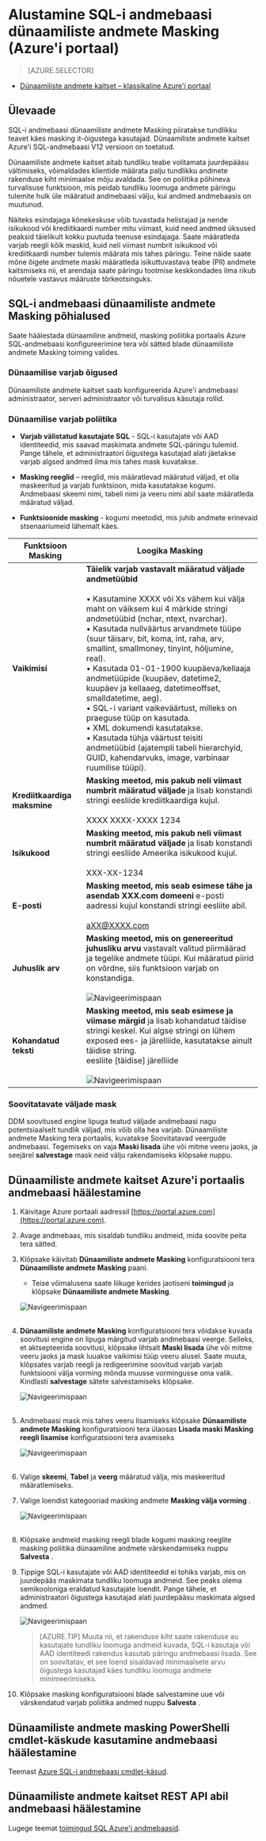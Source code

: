 <properties
   pageTitle="Alustamine SQL-i andmebaasi dünaamiliste andmete Masking (Azure'i portaal)"
   description="Kuidas alustada SQL-i andmebaasi dünaamiliste andmete Masking Azure'i portaalis"
   services="sql-database"
   documentationCenter=""
   authors="ronitr"
   manager="jhubbard"
   editor="v-romcal"/>

<tags
   ms.service="sql-database"
   ms.devlang="NA"
   ms.topic="article"
   ms.tgt_pltfrm="NA"
   ms.workload="data-services"
   ms.date="07/10/2016"
   ms.author="ronitr; ronmat; v-romcal; sstein"/>


# <a name="get-started-with-sql-database-dynamic-data-masking-azure-portal"></a>Alustamine SQL-i andmebaasi dünaamiliste andmete Masking (Azure'i portaal)

> [AZURE.SELECTOR]
- [Dünaamiliste andmete kaitset – klassikaline Azure'i portaal](sql-database-dynamic-data-masking-get-started-portal.md)

## <a name="overview"></a>Ülevaade

SQL-i andmebaasi dünaamiliste andmete Masking piiratakse tundlikku teavet käes masking it-õigustega kasutajad. Dünaamiliste andmete kaitset Azure'i SQL-andmebaasi V12 versioon on toetatud.

Dünaamiliste andmete kaitset aitab tundliku teabe volitamata juurdepääsu vältimiseks, võimaldades klientide määrata palju tundlikku andmete rakenduse kiht minimaalse mõju avaldada. See on poliitika põhineva turvalisuse funktsioon, mis peidab tundliku loomuga andmete päringu tulemite hulk üle määratud andmebaasi välju, kui andmed andmebaasis on muutunud.

Näiteks esindajaga kõnekeskuse võib tuvastada helistajad ja nende isikukood või krediitkaardi number mitu viimast, kuid need andmed üksused peaksid täielikult kokku puutuda teenuse esindajaga. Saate määratleda varjab reegli kõik maskid, kuid neli viimast numbrit isikukood või krediitkaardi number tulemis määrata mis tahes päringu. Teine näide saate mõne õigete andmete maski määratleda isikuttuvastava teabe (PII) andmete kaitsmiseks nii, et arendaja saate päringu tootmise keskkondades ilma rikub nõuetele vastavus määruste tõrkeotsinguks.

## <a name="sql-database-dynamic-data-masking-basics"></a>SQL-i andmebaasi dünaamiliste andmete Masking põhialused

Saate häälestada dünaamiline andmeid, masking poliitika portaalis Azure SQL-andmebaasi konfigureerimine tera või sätted blade dünaamiliste andmete Masking toiming valides.


### <a name="dynamic-data-masking-permissions"></a>Dünaamilise varjab õigused

Dünaamiliste andmete kaitset saab konfigureerida Azure'i andmebaasi administraator, serveri administraator või turvalisus käsutaja rollid.

### <a name="dynamic-data-masking-policy"></a>Dünaamilise varjab poliitika

* **Varjab välistatud kasutajate SQL** - SQL-i kasutajate või AAD identiteedid, mis saavad maskimata andmete SQL-päringu tulemid. Pange tähele, et administraatori õigustega kasutajad alati jäetakse varjab algsed andmed ilma mis tahes mask kuvatakse.

* **Masking reeglid** – reeglid, mis määratlevad määratud väljad, et olla maskeeritud ja varjab funktsioon, mida kasutatakse kogumi. Andmebaasi skeemi nimi, tabeli nimi ja veeru nimi abil saate määratleda määratud väljad.

* **Funktsioonide masking** - kogumi meetodid, mis juhib andmete erinevaid stsenaariumeid lähemalt käes.

| Funktsioon Masking | Loogika Masking |
|----------|---------------|
| **Vaikimisi**  |**Täielik varjab vastavalt määratud väljade andmetüübid**<br/><br/>• Kasutamine XXXX või Xs vähem kui välja maht on väiksem kui 4 märkide stringi andmetüübid (nchar, ntext, nvarchar).<br/>• Kasutada nullväärtus arvandmete tüüpe (suur täisarv, bit, koma, int, raha, arv, smallint, smallmoney, tinyint, hõljumine, real).<br/>• Kasutada 01-01-1900 kuupäeva/kellaaja andmetüüpide (kuupäev, datetime2, kuupäev ja kellaaeg, datetimeoffset, smalldatetime, aeg).<br/>• SQL-i variant vaikeväärtust, milleks on praeguse tüüp on kasutada.<br/>• XML dokumendi <masked/> kasutatakse.<br/>• Kasutada tühja väärtust teisiti andmetüübid (ajatempli tabeli hierarchyid, GUID, kahendarvuks, image, varbinaar ruumilise tüüpi).
| **Krediitkaardiga maksmine** |**Masking meetod, mis pakub neli viimast numbrit määratud väljade** ja lisab konstandi stringi eesliide krediitkaardiga kujul.<br/><br/>XXXX XXXX-XXXX 1234|
| **Isikukood** |**Masking meetod, mis pakub neli viimast numbrit määratud väljade** ja lisab konstandi stringi eesliide Ameerika isikukood kujul.<br/><br/>XXX-XX-1234 |
| **E-posti** | **Masking meetod, mis seab esimese tähe ja asendab XXX.com domeeni** e-posti aadressi kujul konstandi stringi eesliite abil.<br/><br/>aXX@XXXX.com |
| **Juhuslik arv** | **Masking meetod, mis on genereeritud juhusliku arvu** vastavalt valitud piirmäärad ja tegelike andmete tüüpi. Kui määratud piirid on võrdne, siis funktsioon varjab on konstandiga.<br/><br/>![Navigeerimispaan](./media/sql-database-dynamic-data-masking-get-started/1_DDM_Random_number.png) |
| **Kohandatud teksti** | **Masking meetod, mis seab esimese ja viimase märgid** ja lisab kohandatud täidise stringi keskel. Kui algse stringi on lühem exposed ees- ja järelliide, kasutatakse ainult täidise string. <br/>eesliite [täidise] järelliide<br/><br/>![Navigeerimispaan](./media/sql-database-dynamic-data-masking-get-started/2_DDM_Custom_text.png) |


<a name="Anchor1"></a>
### <a name="recommended-fields-to-mask"></a>Soovitatavate väljade mask

DDM soovitused engine lipuga teatud väljade andmebaasi nagu potentsiaalselt tundlik väljad, mis võib olla hea varjab. Dünaamiliste andmete Masking tera portaalis, kuvatakse Soovitatavad veergude andmebaasi. Tegemiseks on vaja **Maski lisada** ühe või mitme veeru jaoks, ja seejärel **salvestage** mask neid välju rakendamiseks klõpsake nuppu.

## <a name="set-up-dynamic-data-masking-for-your-database-using-the-azure-portal"></a>Dünaamiliste andmete kaitset Azure'i portaalis andmebaasi häälestamine

1. Käivitage Azure portaali aadressil [https://portal.azure.com](https://portal.azure.com).

2. Avage andmebaas, mis sisaldab tundliku andmeid, mida soovite peita tera sätted.

3. Klõpsake käivitab **Dünaamiliste andmete Masking** konfiguratsiooni tera **Dünaamiliste andmete Masking** paani.

    * Teise võimalusena saate liikuge kerides jaotiseni **toimingud** ja klõpsake **Dünaamiliste andmete Masking**.

    ![Navigeerimispaan](./media/sql-database-dynamic-data-masking-get-started/4_ddm_settings_tile.png)<br/><br/>


4. **Dünaamiliste andmete Masking** konfiguratsiooni tera võidakse kuvada soovitusi engine on lipuga märgitud varjab andmebaasi veerge. Selleks, et aktsepteerida soovitusi, klõpsake lihtsalt **Maski lisada** ühe või mitme veeru jaoks ja mask luuakse vaikimisi tüüp veeru alusel. Saate muuta, klõpsates varjab reegli ja redigeerimine soovitud varjab varjab funktsiooni välja vorming mõnda muusse vormingusse oma valik. Kindlasti **salvestage** sätete salvestamiseks klõpsake.

    ![Navigeerimispaan](./media/sql-database-dynamic-data-masking-get-started/5_ddm_recommendations.png)<br/><br/>


5. Andmebaasi mask mis tahes veeru lisamiseks klõpsake **Dünaamiliste andmete Masking** konfiguratsiooni tera ülaosas **Lisada maski** **Masking reegli lisamise** konfiguratsiooni tera avamiseks

    ![Navigeerimispaan](./media/sql-database-dynamic-data-masking-get-started/6_ddm_add_mask.png)<br/><br/>

6. Valige **skeemi**, **Tabel** ja **veerg** määratud välja, mis maskeeritud määratlemiseks.

7. Valige loendist kategooriad masking andmete **Masking välja vorming** .

    ![Navigeerimispaan](./media/sql-database-dynamic-data-masking-get-started/7_ddm_mask_field_format.png)<br/><br/>     

8. Klõpsake andmeid masking reegli blade kogumi masking reeglite masking poliitika dünaamiline andmete värskendamiseks nuppu **Salvesta** .

9. Tippige SQL-i kasutajate või AAD identiteedid ei tohiks varjab, mis on juurdepääs maskimata tundliku loomuga andmeid. See peaks olema semikooloniga eraldatud kasutajate loendit. Pange tähele, et administraatori õigustega kasutajad alati juurdepääsu maskimata algsed andmed.

    ![Navigeerimispaan](./media/sql-database-dynamic-data-masking-get-started/8_ddm_excluded_users.png)

    >[AZURE.TIP] Muuta nii, et rakenduse kiht saate rakenduse au kasutajate tundliku loomuga andmeid kuvada, SQL-i kasutaja või AAD identiteedi rakendus kasutab päringu andmebaasi lisada. See on soovitatav, et see loend sisaldavad minimaalsete arvu õigustega kasutajad käes tundliku loomuga andmete minimeerimiseks.

10. Klõpsake masking konfiguratsiooni blade salvestamine uue või värskendatud varjab poliitika andmed nuppu **Salvesta** .

## <a name="set-up-dynamic-data-masking-for-your-database-using-powershell-cmdlets"></a>Dünaamiliste andmete masking PowerShelli cmdlet-käskude kasutamine andmebaasi häälestamine

Teemast [Azure SQL-i andmebaasi cmdlet-käsud](https://msdn.microsoft.com/library/azure/mt574084.aspx).


## <a name="set-up-dynamic-data-masking-for-your-database-using-rest-api"></a>Dünaamiliste andmete kaitset REST API abil andmebaasi häälestamine

Lugege teemat [toimingud SQL Azure'i andmebaasid](https://msdn.microsoft.com/library/dn505719.aspx).
